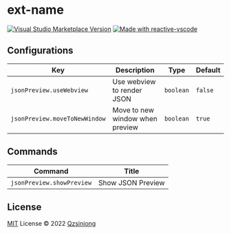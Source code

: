 # ext-name

<a href="https://marketplace.visualstudio.com/items?itemName=qzsiniong.ext-name" target="__blank"><img src="https://img.shields.io/visual-studio-marketplace/v/qzsiniong.ext-name.svg?color=eee&amp;label=VS%20Code%20Marketplace&logo=visual-studio-code" alt="Visual Studio Marketplace Version" /></a>
<a href="https://kermanx.github.io/reactive-vscode/" target="__blank"><img src="https://img.shields.io/badge/made_with-reactive--vscode-%23007ACC?style=flat&labelColor=%23229863"  alt="Made with reactive-vscode" /></a>

## Configurations

<!-- configs -->

| Key                           | Description                     | Type      | Default |
| ----------------------------- | ------------------------------- | --------- | ------- |
| `jsonPreview.useWebview`      | Use webview to render JSON      | `boolean` | `false` |
| `jsonPreview.moveToNewWindow` | Move to new window when preview | `boolean` | `true`  |

<!-- configs -->

## Commands

<!-- commands -->

| Command                   | Title             |
| ------------------------- | ----------------- |
| `jsonPreview.showPreview` | Show JSON Preview |

<!-- commands -->

## License

[MIT](./LICENSE.md) License © 2022 [Qzsiniong](https://github.com/qzsiniong)
